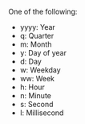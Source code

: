 One of the following:

- yyyy: Year
- q: Quarter
- m: Month
- y: Day of year
- d: Day
- w: Weekday
- ww: Week
- h: Hour
- n: Minute
- s: Second
- l: Millisecond
